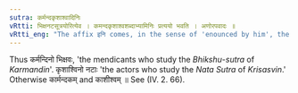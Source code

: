 ```yaml
---
sutra: कर्मन्दकृशाश्वादिनिः
vRtti: भिक्षनटसूत्रयोरित्येव । कमन्दकृशाश्वशब्दाभ्यामिनिः प्रत्ययो भवति । अणोरपवादः ॥
vRtti_eng: "The affix इनि comes, in the sense of 'enounced by him', the thing enounced being _Bhikshu_ _Sutra_ and _Nata_-_Sutra_, after the words '_Karmanda_' and '_Krisasva_'."
---
```

Thus कर्मन्दिनो भिक्षवः, 'the mendicants who study the _Bhikshu_-_sutra_ of _Karmandin_'. कृशाश्विनो नटाः 'the actors who study the _Nata_ _Sutra_ of _Krisasvin_.' Otherwise कार्मन्दकम् and काशीश्वम् ॥ See (IV. 2. 66).
